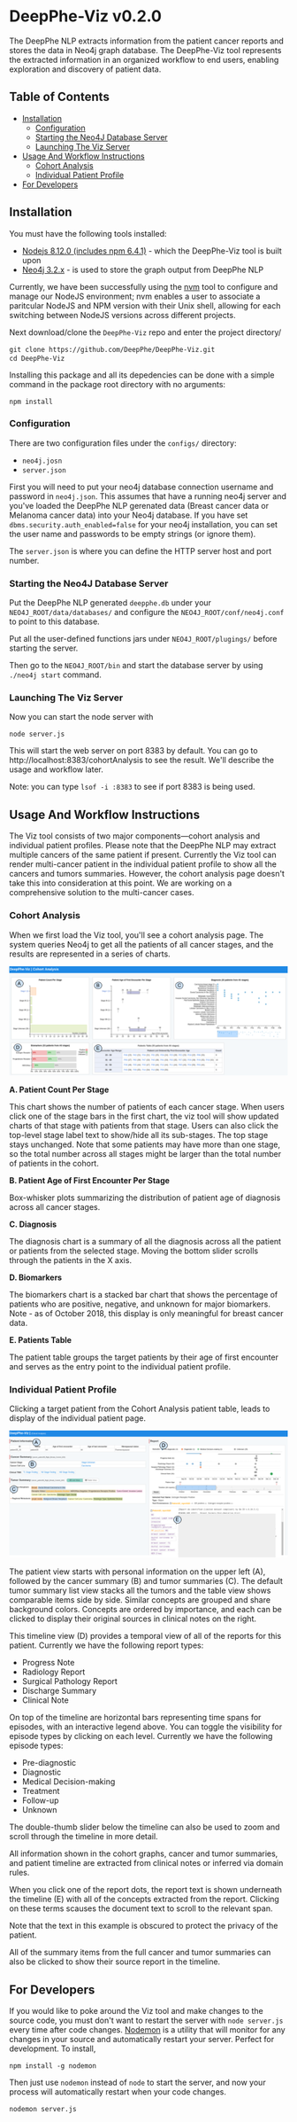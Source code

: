 # DeepPhe-Viz v0.2.0

The DeepPhe NLP extracts information from the patient cancer reports and stores the data in Neo4j graph database. The DeepPhe-Viz tool represents the extracted information in an organized workflow to end users, enabling exploration and discovery of patient data.

## Table of Contents

- [Installation](#installation)
  * [Configuration](#configuration)
  * [Starting the Neo4J Database Server](#starting-the-neo4j-database-server)
  * [Launching The Viz Server](#launching-the-viz-server)
- [Usage And Workflow Instructions](#usage-and-workflow-instructions)
  * [Cohort Analysis](#cohort-analysis)
  * [Individual Patient Profile](#individual-patient-profile)
- [For Developers](#for-developers)
  
## Installation

You must have the following tools installed:

- [Nodejs 8.12.0 (includes npm 6.4.1)](https://nodejs.org/en/download/) - which the DeepPhe-Viz tool is built upon
- [Neo4j 3.2.x](https://neo4j.com/) - is used to store the graph output from DeepPhe NLP

Currently, we have been successfully using the [nvm](https://github.com/creationix/nvm) tool to configure and manage our NodeJS environment; nvm enables a user to associate a paritcular NodeJS and NPM version with their Unix shell, allowing for each switching between NodeJS versions across different projects.

Next download/clone the `DeepPhe-Viz` repo and enter the project directory/

````
git clone https://github.com/DeepPhe/DeepPhe-Viz.git
cd DeepPhe-Viz
````

Installing this package and all its depedencies can be done with a simple command in the package root directory with no arguments:

````
npm install
````

### Configuration

There are two configuration files under the `configs/` directory:

- `neo4j.josn`
- `server.json`

First you will need to put your neo4j database connection username and password in `neo4j.json`. This assumes that have a running neo4j server and you've loaded the DeepPhe NLP gerenated data (Breast cancer data or Melanoma cancer data) into your Neo4j database. If you have set `dbms.security.auth_enabled=false` for your neo4j installation, you can set the user name and passwords to be empty strings (or ignore them).

The `server.json` is where you can define the HTTP server host and port number.

### Starting the Neo4J Database Server

Put the DeepPhe NLP generated `deepphe.db` under your `NEO4J_ROOT/data/databases/` and configure the `NEO4J_ROOT/conf/neo4j.conf` to point to this database.

Put all the user-defined functions jars under `NEO4J_ROOT/plugings/` before starting the server.

Then go to the `NEO4J_ROOT/bin` and start the database server by using `./neo4j start` command.

### Launching The Viz Server

Now you can start the node server with

````
node server.js
````

This will start the web server on port 8383 by default. You can go to http://localhost:8383/cohortAnalysis to see the result. We'll describe the usage and workflow later.

Note: you can type `lsof -i :8383` to see if port 8383 is being used. 

## Usage And Workflow Instructions

The Viz tool consists of two major components&mdash;cohort analysis and individual patient profiles. Please note that the DeepPhe NLP may extract multiple cancers of the same patient if present. Currently the Viz tool can render multi-cancer patient in the individual patient profile to show all the cancers and tumors summaries. However, the cohort analysis page doesn't take this into consideration at this point. We are working on a comprehensive solution to the multi-cancer cases.

### Cohort Analysis

When we first load the Viz tool, you'll see a cohort analysis page. The system queries Neo4j to get all the patients of all cancer stages, and the results are represented in a series of charts.

![Cohort Analysis](cohort_analysis.png "Cohort Analysis")

**A. Patient Count Per Stage**

This chart shows the number of patients of each cancer stage. When users click one of the stage bars in the first chart, the viz tool will show updated charts of that stage with patients from that stage. Users can also click the top-level stage label text to show/hide all its sub-stages. The top stage stays unchanged. Note that some patients may have more than one stage, so the total number across all stages might be larger than the total number of patients in the cohort. 

**B. Patient Age of First Encounter Per Stage**

Box-whisker plots summarizing the distribution of patient age of diagnosis across all cancer stages.

**C. Diagnosis**

The diagnosis chart is a summary of all the diagnosis across all the patient or patients from the selected stage. Moving the bottom slider scrolls through the patients in the X axis.

**D. Biomarkers**

The biomarkers chart is a stacked bar chart that shows the percentage of patients who are positive, negative, and unknown for major biomarkers. Note - as of October 2018, this display is only meaningful for breast cancer data.

**E. Patients Table**

The patient table groups the target patients by their age of first encounter and serves as the entry point to the individual patient profile.

### Individual Patient Profile

Clicking a target patient from the Cohort Analysis patient table, leads to display of the individual patient page.

![Individual Patient Profile](individual_patient_profile.png "Individual Patient Profile")

The patient view starts with personal information on the upper left (A), followed by the cancer summary (B)  and tumor summaries (C). The default tumor summary list view stacks all the tumors and the table view shows comparable items side by side. Similar concepts are grouped and share background colors. Concepts are ordered by importance, and each can be clicked to display their original sources in clinical notes on the right. 

This timeline view (D) provides a temporal view of all of the reports for this patient. Currently we have the following report types:

- Progress Note
- Radiology Report
- Surgical Pathology Report
- Discharge Summary
- Clinical Note

On top of the timeline are horizontal bars representing time spans for episodes, with an interactive legend above. You can toggle the visibility for episode types by clicking on each level. Currently we have the following episode types:

- Pre-diagnostic
- Diagnostic
- Medical Decision-making
- Treatment
- Follow-up
- Unknown

The double-thumb slider below the timeline  can also be used to zoom and scroll through the timeline in more detail.

All information shown in the cohort graphs, cancer and tumor summaries, and patient timeline are extracted from clinical notes or inferred via domain rules.

When you click one of the report dots, the report text is shown underneath the timeline (E) with all of the concepts extracted from the report. Clicking on these terms scauses the document text to scroll to the relevant span.

Note that the text in this example is obscured to protect the privacy of the patient. 

All of the summary items from the full cancer and tumor summaries can also be clicked to show their source report in the timeline.


## For Developers

If you would like to poke around the Viz tool and make changes to the source code, you must don't want to restart the server with `node server.js` every time after code changes. [Nodemon](https://github.com/remy/nodemon) is a utility that will monitor for any changes in your source and automatically restart your server. Perfect for development. To install, 

````
npm install -g nodemon
````

Then just use `nodemon` instead of `node` to start the server, and now your process will automatically restart when your code changes.

````
nodemon server.js
````





